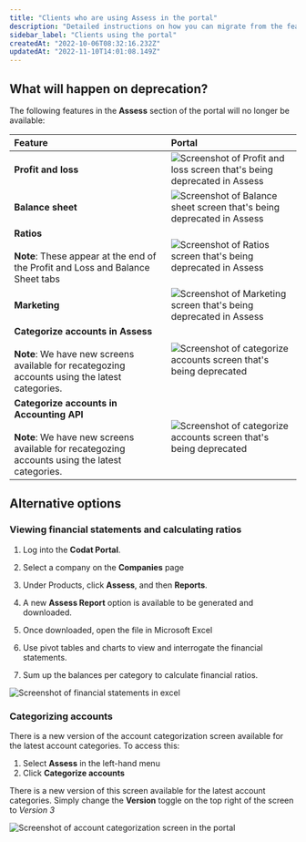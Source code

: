 ```yaml
---
title: "Clients who are using Assess in the portal"
description: "Detailed instructions on how you can migrate from the features you're using today"
sidebar_label: "Clients using the portal"
createdAt: "2022-10-06T08:32:16.232Z"
updatedAt: "2022-11-10T14:01:08.149Z"
---
```


## What will happen on deprecation?
The following features in the **Assess** section of the portal will no longer be available:

|Feature|Portal|
|:--|:--|
|**Profit and loss**|![Screenshot of Profit and loss screen that's being deprecated in Assess](/img/assess/profit-and-loss.png)|
|**Balance sheet**|![Screenshot of Balance sheet screen that's being deprecated in Assess](/img/assess/balance-sheet.png)|
|**Ratios** <br/><br/>**Note**: These appear at the end of the Profit and Loss and Balance Sheet tabs|![Screenshot of Ratios screen that's being deprecated in Assess](/img/assess/financial-ratios.png)|
|**Marketing**|![Screenshot of Marketing screen that's being deprecated in Assess](/img/assess/marketing-screen-assess.png)|
|**Categorize accounts in Assess** <br/><br/>**Note**: We have new screens available for recategozing accounts using the latest categories.| ![Screenshot of categorize accounts screen that's being deprecated](/img/assess/account-categorization-v2.png)|
|**Categorize accounts in Accounting API** <br/><br/>**Note**: We have new screens available for recategozing accounts using the latest categories.| ![Screenshot of categorize accounts screen that's being deprecated](/img/assess/accounting-api-account-categorisation.png)|


## Alternative options


### Viewing financial statements and calculating ratios

1. Log into the **Codat Portal**.

2. Select a company on the **Companies** page
3. Under Products, click **Assess**, and then **Reports**.

4.  A new **Assess Report** option is available to be generated and downloaded.
5. Once downloaded, open the file in Microsoft Excel 
6. Use pivot tables and charts to view and interrogate the financial statements.
7. Sum up the balances per category to calculate financial ratios.

![Screenshot of financial statements in excel](/img/assess/financial-statements-excel.png)


### Categorizing accounts

There is a new version of the account categorization screen available for the latest account categories. To access this:
1. Select **Assess** in the left-hand menu 
2. Click **Categorize accounts** 

There is a new version of this screen available for the latest account categories. Simply change the **Version** toggle on the top right of the screen to <i>Version 3</i>

![Screenshot of account categorization screen in the portal](/img/assess/account-categorization-v3.png)

